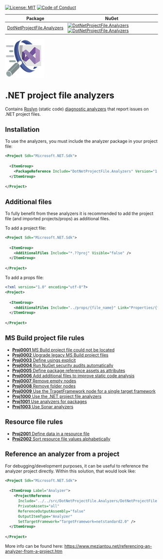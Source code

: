 [![License: MIT](https://img.shields.io/badge/License-MIT-blue.svg)](https://github.com/Corniel/dotnet-project-files-analyzers/blob/main/LICENSE.md)
[![Code of Conduct](https://img.shields.io/badge/%E2%9D%A4-code%20of%20conduct-blue.svg?style=flat)](https://github.com/Corniel/dotnet-project-files-analyzers/blob/main/CODE_OF_CONDUCT.md)

| Package | NuGet |
|---------|-------|
| [DotNetProjectFile.Analyzers](https://www.nuget.org/packages/DotNetProjectFile.Analyzers/) | [![DotNetProjectFile.Analyzers](https://img.shields.io/nuget/v/DotNetProjectFile.Analyzers?style=flat-square&label=version)![DotNetProjectFile.Analyzers](https://img.shields.io/nuget/dt/DotNetProjectFile.Analyzers?style=flat-square)](https://www.nuget.org/packages/DotNetProjectFile.Analyzers/) |

![.NET project file analyzers logo](design/logo_128x128.png)
# .NET project file analyzers
Contains [Roslyn](https://docs.microsoft.com/en-us/dotnet/csharp/roslyn-sdk/)
(static code) [diagnostic analyzers](https://docs.microsoft.com/en-us/dotnet/api/microsoft.codeanalysis.diagnostics.diagnosticanalyzer)
that report issues on .NET project files.

## Installation
To use the analyzers, you must include the analyzer package in your project file:
``` XML
<Project Sdk="Microsoft.NET.Sdk">

  <ItemGroup>
    <PackageReference Include="DotNetProjectFile.Analyzers" Version="1.*" PrivateAssets="all" IncludeAssets="runtime; build; native; contentfiles; analyzers; buildtransitive" />
  </ItemGroup>

</Project>
```

## Additional files
To fully benefit from these analyzers it is recommended to add the project file
(and imported projects/props) as additional files.

To add a project file:

``` XML
<Project Sdk="Microsoft.NET.Sdk">

  <ItemGroup>
    <AdditionalFiles Include="*.??proj" Visible="false" />
  </ItemGroup>

</Project>
```

To add a props file:

``` XML
<?xml version="1.0" encoding="utf-8"?>
<Project>

  <ItemGroup>
    <AdditionalFiles Include="../props/{file_name}" Link="Properties/{file_name}" />
  </ItemGroup>

</Project>
```

## MS Build project file rules
* [**Proj0001** MS Build project file could not be located](rules/Proj0001.md)
* [**Proj0002** Upgrade legacy MS Build project files](rules/Proj0002.md)
* [**Proj0003** Define usings explicit](rules/Proj0003.md)
* [**Proj0004** Run NuGet security audits automatically](rules/Proj0004.md)
* [**Proj0005** Define package reference assets as attributes](rules/Proj0005.md)
* [**Proj0006** Add additional files to improve static code analysis](rules/Proj0006.md)
* [**Proj0007** Remove empty nodes](rules/Proj0007.md)
* [**Proj0008** Remove folder nodes](rules/Proj0008.md)
* [**Proj0009** Use the TragetFramework node for a single target framework](rules/Proj0009.md)
* [**Proj1000** Use the .NET project file analyzers](rules/Proj1000.md)
* [**Proj1001** Use analyzers for packages](rules/Proj1001.md)
* [**Proj1003** Use Sonar analyzers](rules/Proj1003.md)

## Resource file rules
* [**Proj2001** Define data in a resource file](/rules/Proj2001.md)
* [**Proj2002** Sort resource file values alphabetically](rules/Proj2002.md)

## Reference an analyzer from a project
For debugging/development purposes, it can be useful to reference the analyzer
project directly. Within this solution, that would look like:

``` XML
<Project Sdk="Microsoft.NET.Sdk">

  <ItemGroup Label="Analyzer">
    <ProjectReference
      Include="../../src/DotNetProjectFile.Analyzers/DotNetProjectFile.Analyzers.csproj"
      PrivateAssets="all"
      ReferenceOutputAssembly="false"
      OutputItemType="Analyzer"
      SetTargetFramework="TargetFramework=netstandard2.0" />
  </ItemGroup>

</Project>
```

More info can be found here: https://www.meziantou.net/referencing-an-analyzer-from-a-project.htm
